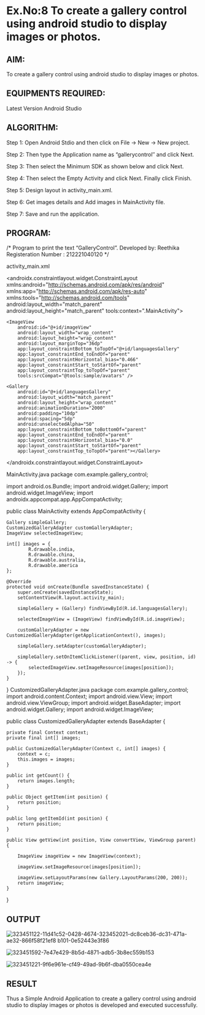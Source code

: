 # Ex.No:8 To create a gallery control using android studio to display images or photos.


## AIM:

To create a gallery control using android studio to display images or photos.

## EQUIPMENTS REQUIRED:

Latest Version Android Studio

## ALGORITHM:
Step 1: Open Android Stdio and then click on File -> New -> New project.

Step 2: Then type the Application name as “gallerycontrol″ and click Next.

Step 3: Then select the Minimum SDK as shown below and click Next.

Step 4: Then select the Empty Activity and click Next. Finally click Finish.

Step 5: Design layout in activity_main.xml.

Step 6: Get images details and Add images in MainActivity file.

Step 7: Save and run the application.



## PROGRAM:
/*
Program to print the text “GalleryControl”.
Developed by: Reethika
Registeration Number : 212221040120
*/

activity_main.xml
<?xml version="1.0" encoding="utf-8"?>
<androidx.constraintlayout.widget.ConstraintLayout xmlns:android="http://schemas.android.com/apk/res/android"
    xmlns:app="http://schemas.android.com/apk/res-auto"
    xmlns:tools="http://schemas.android.com/tools"
    android:layout_width="match_parent"
    android:layout_height="match_parent"
    tools:context=".MainActivity">

    <ImageView
        android:id="@+id/imageView"
        android:layout_width="wrap_content"
        android:layout_height="wrap_content"
        android:layout_marginTop="36dp"
        app:layout_constraintBottom_toTopOf="@+id/languagesGallery"
        app:layout_constraintEnd_toEndOf="parent"
        app:layout_constraintHorizontal_bias="0.466"
        app:layout_constraintStart_toStartOf="parent"
        app:layout_constraintTop_toTopOf="parent"
        tools:srcCompat="@tools:sample/avatars" />

    <Gallery
        android:id="@+id/languagesGallery"
        android:layout_width="match_parent"
        android:layout_height="wrap_content"
        android:animationDuration="2000"
        android:padding="10dp"
        android:spacing="5dp"
        android:unselectedAlpha="50"
        app:layout_constraintBottom_toBottomOf="parent"
        app:layout_constraintEnd_toEndOf="parent"
        app:layout_constraintHorizontal_bias="0.0"
        app:layout_constraintStart_toStartOf="parent"
        app:layout_constraintTop_toTopOf="parent"></Gallery>

</androidx.constraintlayout.widget.ConstraintLayout>

MainActivity.java
package com.example.gallery_control;


import android.os.Bundle;
import android.widget.Gallery;
import android.widget.ImageView;
import androidx.appcompat.app.AppCompatActivity;

public class MainActivity extends AppCompatActivity {

    Gallery simpleGallery;
    CustomizedGalleryAdapter customGalleryAdapter;
    ImageView selectedImageView;

    int[] images = {
            R.drawable.india,
            R.drawable.china,
            R.drawable.australia,
            R.drawable.america
    };

    @Override
    protected void onCreate(Bundle savedInstanceState) {
        super.onCreate(savedInstanceState);
        setContentView(R.layout.activity_main);

        simpleGallery = (Gallery) findViewById(R.id.languagesGallery);

        selectedImageView = (ImageView) findViewById(R.id.imageView);

        customGalleryAdapter = new CustomizedGalleryAdapter(getApplicationContext(), images);

        simpleGallery.setAdapter(customGalleryAdapter);

        simpleGallery.setOnItemClickListener((parent, view, position, id) -> {
            selectedImageView.setImageResource(images[position]);
        });
    }
}
CustomizedGalleryAdapter.java
package com.example.gallery_control;
import android.content.Context;
import android.view.View;
import android.view.ViewGroup;
import android.widget.BaseAdapter;
import android.widget.Gallery;
import android.widget.ImageView;

public class CustomizedGalleryAdapter extends BaseAdapter {

    private final Context context;
    private final int[] images;

    public CustomizedGalleryAdapter(Context c, int[] images) {
        context = c;
        this.images = images;
    }

    public int getCount() {
        return images.length;
    }

    public Object getItem(int position) {
        return position;
    }

    public long getItemId(int position) {
        return position;
    }

    public View getView(int position, View convertView, ViewGroup parent) {

        ImageView imageView = new ImageView(context);

        imageView.setImageResource(images[position]);

        imageView.setLayoutParams(new Gallery.LayoutParams(200, 200));
        return imageView;
    }
}



## OUTPUT

![323451122-11d41c52-0428-4674-![323452021-dc8ceb36-dc31-471a-ae32-866f58f21ef8](https://github.com/Ritz514/gallerycontrol-120/assets/142646304/d8834826-aa7a-484a-bb50-60127d55d8ab)
b101-0e52443e3f86](https://github.com/Ritz514/gallerycontrol-120/assets/142646304/69f1b2bc-09d3-4383-b3a8-8c473b87f3ab)

![323451592-7e47e429-8b5d-4871-adb5-3b8ec559b153](https://github.com/Ritz514/gallerycontrol-120/assets/142646304/77111cc0-1419-40d5-8602-5229ef4c3d5d)

![323451221-9f6e961e-cf49-49ad-9b6f-dba0550cea4e](https://github.com/Ritz514/gallerycontrol-120/assets/142646304/53204783-a966-40de-9355-58716914f523)



## RESULT
Thus a Simple Android Application to create a gallery control using android studio to display images or photos is developed and executed successfully.

